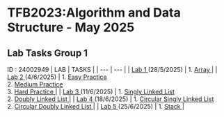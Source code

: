 # TFB2023:Algorithm and Data Structure - May 2025
## Lab Tasks Group 1
ID : 24002949
| LAB | TASKS |
| --- | --- |
| [ Lab 1 ](https://github.com/aisysfia/TFB2023_DSA_24002949/tree/main/LAB%201) (28/5/2025) | 1. [ Array ](https://github.com/aisysfia/TFB2023_DSA_24002949/blob/main/LAB%201/24002949_aisya_L1.cpp) |
| [ Lab 2 ](https://github.com/aisysfia/TFB2023_DSA_24002949/tree/main/LAB%202) (4/6/2025) | 1. [ Easy Practice ](https://github.com/aisysfia/TFB2023_DSA_24002949/blob/main/LAB%202/easy_lab2.cpp)<br>2. [ Medium Practice ](https://github.com/aisysfia/TFB2023_DSA_24002949/blob/main/LAB%202/medium_lab2.cpp)<br>3. [ Hard Practice ](https://github.com/aisysfia/TFB2023_DSA_24002949/blob/main/LAB%202/hard_lab2.cpp) |
| [ Lab 3 ](https://github.com/aisysfia/TFB2023_DSA_24002949/tree/main/LAB%203) (11/6/2025) | 1. [ Singly Linked List ](https://github.com/aisysfia/TFB2023_DSA_24002949/blob/main/LAB%203/singlylinkedlist.cpp)<br>2. [ Doubly Linked List ](https://github.com/aisysfia/TFB2023_DSA_24002949/blob/main/LAB%203/doublylinkedlist.cpp) |
| [ Lab 4 ](https://github.com/aisysfia/TFB2023_DSA_24002949/tree/main/LAB%204) (18/6/2025) | 1. [ Circular Singly Linked List ](https://github.com/aisysfia/TFB2023_DSA_24002949/blob/main/LAB%204/circularsinglylinkedlist.cpp)<br>2. [ Circular Doubly Linked List ](https://github.com/aisysfia/TFB2023_DSA_24002949/blob/main/LAB%204/circulardoublylinkedlist.cpp) | | [ Lab 5 ](https://github.com/aisysfia/TFB2023_DSA_24002949/tree/main/LAB%205) (25/6/2025) | 1. [ Stack ](https://github.com/aisysfia/TFB2023_DSA_24002949/blob/main/LAB%205/stack.cpp) |
